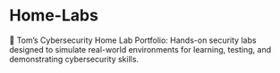 # Home-Labs
🔐 Tom’s Cybersecurity Home Lab Portfolio: Hands-on security labs designed to simulate real-world environments for learning, testing, and demonstrating cybersecurity skills.
